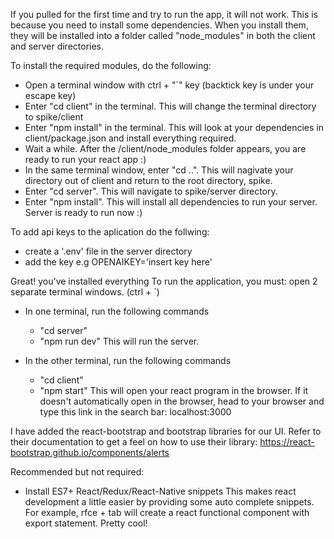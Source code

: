 If you pulled for the first time and try to run the app, it will not work.
This is because you need to install some dependencies.
When you install them, they will be installed into a folder called "node_modules" in both the client and server directories.

To install the required modules, do the following:

- Open a terminal window with ctrl + "`" key (backtick key is under your escape key)
- Enter "cd client" in the terminal. This will change the terminal directory to spike/client
- Enter "npm install" in the terminal. This will look at your dependencies in client/package.json and install everything required.
- Wait a while. After the /client/node_modules folder appears, you are ready to run your react app :)
- In the same terminal window, enter "cd ..". This will nagivate your directory out of client and return to the root directory, spike.
- Enter "cd server". This will navigate to spike/server directory.
- Enter "npm install". This will install all dependencies to run your server. Server is ready to run now :)

To add api keys to the aplication do the follwing:

- create a '.env' file in the server directory
- add the key e.g OPENAIKEY='insert key here'

Great! you've installed everything
To run the application, you must:
open 2 separate terminal windows. (ctrl + `)

- In one terminal, run the following commands

  - "cd server"
  - "npm run dev"
    This will run the server.

- In the other terminal, run the following commands
  - "cd client"
  - "npm start"
    This will open your react program in the browser. If it doesn't automatically open in the browser, head to your browser and type this link in the search bar: localhost:3000

I have added the react-bootstrap and bootstrap libraries for our UI. Refer to their documentation to get a feel on how to use their library: https://react-bootstrap.github.io/components/alerts

Recommended but not required:

- Install ES7+ React/Redux/React-Native snippets
  This makes react development a little easier by providing some auto complete snippets.
  For example, rfce + tab will create a react functional component with export statement. Pretty cool!
